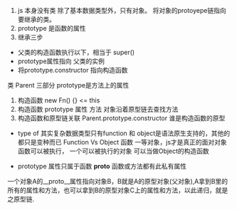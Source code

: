1. js 本身没有类 除了基本数据类型外，只有对象。
将对象的protoyepe链指向要继承的类。
2. prototype 是函数的属性
3. 继承三步
- 父类的构造函数执行以下，相当于 super()
- prototype属性指向 父类的实例
- 将prototype.constructor 指向构造函数

类 Parent 三部分 prototype是方法上的属性
1. 构造函数 new Fn() {} <= this
2. 构造函数 prototype 属性 方法
    对象沿着原型链去查找方法
3. 构造函数和原型链关联
    Parent.prototype.constructor  谁是构造函数的原型


- type of 其实复杂数据类型只有function 和 object是语法原生支持的，其他的都只是变种而已
Function Vs Object
函数 一等对象，js才是真正的面对对象
函数可以被执行， 一个可以被执行的对象
可以当做Object的构造函数

- prototype 属性只属于函数
__proto__  函数或方法都有此私有属性

一个对象A的__proto__属性指向对象B，B就是A的原型对象(父对象),A拿到B里的所有的属性和方法，也可以拿到B的原型对象C上的属性和方法，以此递归，就是之原型链.
